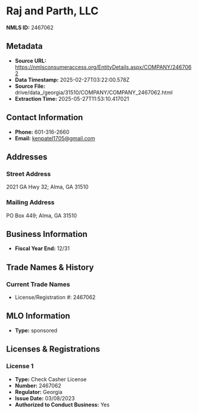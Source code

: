 # Raj and Parth, LLC

**NMLS ID:** 2467062

## Metadata
- **Source URL:** https://nmlsconsumeraccess.org/EntityDetails.aspx/COMPANY/2467062
- **Data Timestamp:** 2025-02-27T03:22:00.578Z
- **Source File:** drive/data_/georgia/31510/COMPANY/COMPANY_2467062.html
- **Extraction Time:** 2025-05-27T11:53:10.417021

## Contact Information
- **Phone:** 601-316-2660
- **Email:** kenpatel1705@gmail.com

## Addresses
### Street Address
2021 GA Hwy 32; Alma, GA 31510

### Mailing Address
PO Box 449; Alma, GA 31510

## Business Information
- **Fiscal Year End:** 12/31

## Trade Names & History
### Current Trade Names
- License/Registration #: 2467062

## MLO Information
- **Type:** sponsored

## Licenses & Registrations

### License 1
- **Type:** Check Casher License
- **Number:** 2467062
- **Regulator:** Georgia
- **Issue Date:** 03/08/2023
- **Authorized to Conduct Business:** Yes
